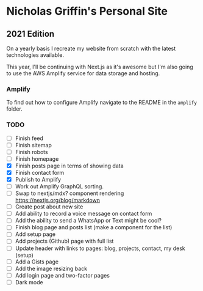 # Nicholas Griffin's Personal Site

## 2021 Edition

On a yearly basis I recreate my website from scratch with the latest technologies available.

This year, I'll be continuing with Next.js as it's awesome but I'm also going to use the AWS Amplify service for data storage and hosting.

### Amplify

To find out how to configure Amplify navigate to the README in the `amplify` folder.

### TODO

- [ ] Finish feed
- [ ] Finish sitemap
- [ ] Finish robots
- [ ] Finish homepage
- [x] Finish posts page in terms of showing data
- [x] Finish contact form
- [x] Publish to Amplify
- [ ] Work out Amplify GraphQL sorting.
- [ ] Swap to nextjs/mdx? component rendering https://nextjs.org/blog/markdown
- [ ] Create post about new site
- [ ] Add ability to record a voice message on contact form
- [ ] Add the ability to send a WhatsApp or Text might be cool?
- [ ] Finish blog page and posts list (make a component for the list)
- [ ] Add setup page
- [ ] Add projects (Github) page with full list
- [ ] Update header with links to pages: blog, projects, contact, my desk (setup)
- [ ] Add a Gists page
- [ ] Add the image resizing back
- [ ] Add login page and two-factor pages
- [ ] Dark mode
